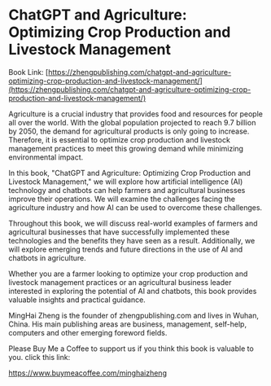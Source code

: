 # ChatGPT and Agriculture: Optimizing Crop Production and Livestock Management

Book Link: [https://zhengpublishing.com/chatgpt-and-agriculture-optimizing-crop-production-and-livestock-management/](https://zhengpublishing.com/chatgpt-and-agriculture-optimizing-crop-production-and-livestock-management/)

Agriculture is a crucial industry that provides food and resources for people all over the world. With the global population projected to reach 9.7 billion by 2050, the demand for agricultural products is only going to increase. Therefore, it is essential to optimize crop production and livestock management practices to meet this growing demand while minimizing environmental impact.

In this book, "ChatGPT and Agriculture: Optimizing Crop Production and Livestock Management," we will explore how artificial intelligence (AI) technology and chatbots can help farmers and agricultural businesses improve their operations. We will examine the challenges facing the agriculture industry and how AI can be used to overcome these challenges.

Throughout this book, we will discuss real-world examples of farmers and agricultural businesses that have successfully implemented these technologies and the benefits they have seen as a result. Additionally, we will explore emerging trends and future directions in the use of AI and chatbots in agriculture.

Whether you are a farmer looking to optimize your crop production and livestock management practices or an agricultural business leader interested in exploring the potential of AI and chatbots, this book provides valuable insights and practical guidance.

MingHai Zheng is the founder of zhengpublishing.com and lives in Wuhan, China. His main publishing areas are business, management, self-help, computers and other emerging foreword fields.

Please Buy Me a Coffee to support us if you think this book is valuable to you. click this link:

https://www.buymeacoffee.com/minghaizheng
